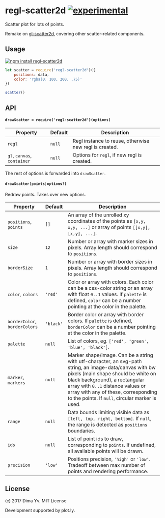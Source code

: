 # regl-scatter2d [![experimental](https://img.shields.io/badge/stability-unstable-green.svg)](http://github.com/badges/stability-badges)

Scatter plot for lots of points.

Remake on [gl-scatter2d](https://github.com/gl-vis/gl-scatter2d), covering other scatter-related components.

## Usage

[![npm install regl-scatter2d](https://nodei.co/npm/regl-scatter2d.png?mini=true)](https://npmjs.org/package/regl-scatter2d/)

```js
let scatter = require('regl-scatter2d')({
	positions: data,
	color: 'rgba(0, 100, 200, .75)'
})

scatter()
```

## API

#### `drawScatter = require('regl-scatter2d')(options)`

Property | Default | Description
---|---|---
`regl` | `null` | Regl instance to reuse, otherwise new regl is created.
`gl`, `canvas`, `container` | `null` | Options for `regl`, if new regl is created.

The rest of options is forwarded into `drawScatter`.

#### `drawScatter(points|options?)`

Redraw points. Takes over new options.

Property | Default | Description
---|---|---
`positions`, `points` | `[]` | An array of the unrolled xy coordinates of the points as `[x,y, x,y, ...]` or array of points `[[x,y], [x,y], ...]`.
`size` | `12` | Number or array with marker sizes in pixels. Array length should correspond to `positions`.
`borderSize` | `1` | Number or array with border sizes in pixels. Array length should correspond to `positions`.
`color`, `colors` | `'red'` | Color or array with colors. Each color can be a css-color string or an array with float `0..1` values. If `palette` is defined, `color` can be a number pointing at the color in the palette.
`borderColor`, `borderColors` | `'black'` | Border color or array with border colors. If `palette` is defined, `borderColor` can be a number pointing at the color in the palette.
`palette` | `null` | List of colors, eg. `['red', 'green', 'blue', 'black']`.
`marker`, `markers` | `null` | Marker shape/image. Can be a string with utf-character, an svg-path string, an image-data/canvas with bw pixels (main shape should be white on black background), a rectangular array with `0..1` distance values or array with any of these, corresponding to the points. If `null`, circular marker is used.
`range` | `null` | Data bounds limiting visible data as `[left, top, right, bottom]`. If `null`, the range is detected as `positions` boundaries.
`ids` | `null` | List of point ids to draw, corresponding to `points`. If undefined, all available points will be drawn.
`precision` | `'low'` | Positions precision, `'high'` or `'low'`. Tradeoff between max number of points and rendering performance.

## License

(c) 2017 Dima Yv. MIT License

Development supported by plot.ly.
